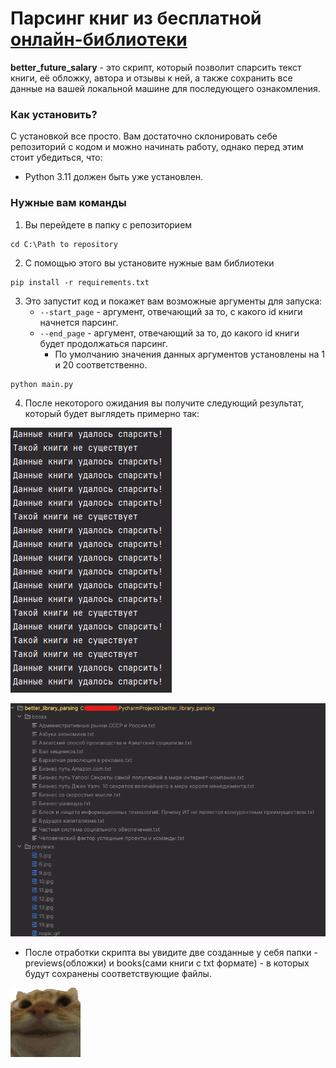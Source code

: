  # Парсинг книг из бесплатной [онлайн-библиотеки](https://tululu.org)
**better_future_salary** - это скрипт, который позволит спарсить текст книги, её обложку, автора и отзывы к ней, а также сохранить все данные на вашей локальной машине для последующего ознакомления.

### Как установить?

С установкой все просто. Вам достаточно склонировать себе репозиторий с кодом и можно начинать работу, однако перед этим стоит убедиться, что:

+ Python 3.11 должен быть уже установлен.


### Нужные вам команды

1) Вы перейдете в папку с репозиторием
```
cd C:\Path to repository
``` 
2) С помощью этого вы установите нужные вам библиотеки
```
pip install -r requirements.txt
``` 
3) Это запустит код и покажет вам возможные аргументы для запуска:
   + `--start_page` - аргумент, отвечающий за то, с какого id книги начнется парсинг.
   + `--end_page` - аргумент, отвечающий за то, до какого id книги будет продолжаться парсинг.
     + По умолчанию значения данных аргументов установлены на 1 и 20 соответственно.
```
python main.py 
```
4) После некоторого ожидания вы получите следующий результат, который будет выглядеть примерно так:

![Вывод в консоль после работы скрипта](https://github.com/WiseBoiii/better_library_parsing/blob/main/MD%20pictures/изображение_2024-02-24_170550007.png)

![Сохраненные файлы после работы скрипта](https://github.com/WiseBoiii/better_library_parsing/blob/main/MD%20pictures/изображение_2024-02-24_170729364.png)
 
+ После отработки скрипта вы увидите две созданные у себя папки - previews(обложки) и books(сами книги с txt формате) - в которых будут сохранены соответствующие файлы.

![alt text](https://github.com/WiseBoiii/better_library_parsing/blob/main/MD%20pictures/cat-nodding.gif)
